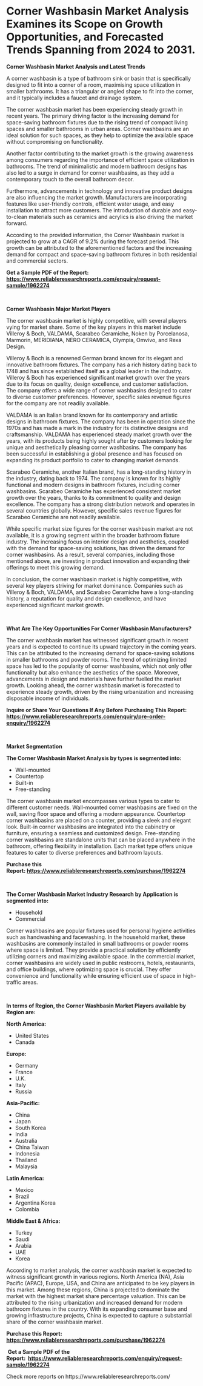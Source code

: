 <p><h1>Corner Washbasin Market Analysis Examines its Scope on Growth Opportunities, and Forecasted Trends Spanning from 2024 to 2031.</h1></p><p><strong>Corner Washbasin Market Analysis and Latest Trends</strong></p>
<p><p>A corner washbasin is a type of bathroom sink or basin that is specifically designed to fit into a corner of a room, maximising space utilization in smaller bathrooms. It has a triangular or angled shape to fit into the corner, and it typically includes a faucet and drainage system.</p><p>The corner washbasin market has been experiencing steady growth in recent years. The primary driving factor is the increasing demand for space-saving bathroom fixtures due to the rising trend of compact living spaces and smaller bathrooms in urban areas. Corner washbasins are an ideal solution for such spaces, as they help to optimize the available space without compromising on functionality.</p><p>Another factor contributing to the market growth is the growing awareness among consumers regarding the importance of efficient space utilization in bathrooms. The trend of minimalistic and modern bathroom designs has also led to a surge in demand for corner washbasins, as they add a contemporary touch to the overall bathroom decor.</p><p>Furthermore, advancements in technology and innovative product designs are also influencing the market growth. Manufacturers are incorporating features like user-friendly controls, efficient water usage, and easy installation to attract more customers. The introduction of durable and easy-to-clean materials such as ceramics and acrylics is also driving the market forward.</p><p>According to the provided information, the Corner Washbasin market is projected to grow at a CAGR of 9.2% during the forecast period. This growth can be attributed to the aforementioned factors and the increasing demand for compact and space-saving bathroom fixtures in both residential and commercial sectors.</p></p>
<p><strong>Get a Sample PDF of the Report:&nbsp; <a href="https://www.reliableresearchreports.com/enquiry/request-sample/1962274">https://www.reliableresearchreports.com/enquiry/request-sample/1962274</a></strong></p>
<p>&nbsp;</p>
<p><strong>Corner Washbasin Major Market Players</strong></p>
<p><p>The corner washbasin market is highly competitive, with several players vying for market share. Some of the key players in this market include Villeroy & Boch, VALDAMA, Scarabeo Ceramiche, Noken by Porcelanosa, Marmorin, MERIDIANA, NERO CERAMICA, Olympia, Omvivo, and Rexa Design.</p><p>Villeroy & Boch is a renowned German brand known for its elegant and innovative bathroom fixtures. The company has a rich history dating back to 1748 and has since established itself as a global leader in the industry. Villeroy & Boch has experienced significant market growth over the years due to its focus on quality, design excellence, and customer satisfaction. The company offers a wide range of corner washbasins designed to cater to diverse customer preferences. However, specific sales revenue figures for the company are not readily available.</p><p>VALDAMA is an Italian brand known for its contemporary and artistic designs in bathroom fixtures. The company has been in operation since the 1970s and has made a mark in the industry for its distinctive designs and craftsmanship. VALDAMA has experienced steady market growth over the years, with its products being highly sought after by customers looking for unique and aesthetically pleasing corner washbasins. The company has been successful in establishing a global presence and has focused on expanding its product portfolio to cater to changing market demands.</p><p>Scarabeo Ceramiche, another Italian brand, has a long-standing history in the industry, dating back to 1974. The company is known for its highly functional and modern designs in bathroom fixtures, including corner washbasins. Scarabeo Ceramiche has experienced consistent market growth over the years, thanks to its commitment to quality and design excellence. The company has a strong distribution network and operates in several countries globally. However, specific sales revenue figures for Scarabeo Ceramiche are not readily available.</p><p>While specific market size figures for the corner washbasin market are not available, it is a growing segment within the broader bathroom fixture industry. The increasing focus on interior design and aesthetics, coupled with the demand for space-saving solutions, has driven the demand for corner washbasins. As a result, several companies, including those mentioned above, are investing in product innovation and expanding their offerings to meet this growing demand.</p><p>In conclusion, the corner washbasin market is highly competitive, with several key players striving for market dominance. Companies such as Villeroy & Boch, VALDAMA, and Scarabeo Ceramiche have a long-standing history, a reputation for quality and design excellence, and have experienced significant market growth.</p></p>
<p>&nbsp;</p>
<p><strong>What Are The Key Opportunities For Corner Washbasin Manufacturers?</strong></p>
<p><p>The corner washbasin market has witnessed significant growth in recent years and is expected to continue its upward trajectory in the coming years. This can be attributed to the increasing demand for space-saving solutions in smaller bathrooms and powder rooms. The trend of optimizing limited space has led to the popularity of corner washbasins, which not only offer functionality but also enhance the aesthetics of the space. Moreover, advancements in design and materials have further fuelled the market growth. Looking ahead, the corner washbasin market is forecasted to experience steady growth, driven by the rising urbanization and increasing disposable income of individuals.</p></p>
<p><strong>Inquire or Share Your Questions If Any Before Purchasing This Report: <a href="https://www.reliableresearchreports.com/enquiry/pre-order-enquiry/1962274">https://www.reliableresearchreports.com/enquiry/pre-order-enquiry/1962274</a></strong></p>
<p>&nbsp;</p>
<p><strong>Market Segmentation</strong></p>
<p><strong>The Corner Washbasin Market Analysis by types is segmented into:</strong></p>
<p><ul><li>Wall-mounted</li><li>Countertop</li><li>Built-in</li><li>Free-standing</li></ul></p>
<p><p>The corner washbasin market encompasses various types to cater to different customer needs. Wall-mounted corner washbasins are fixed on the wall, saving floor space and offering a modern appearance. Countertop corner washbasins are placed on a counter, providing a sleek and elegant look. Built-in corner washbasins are integrated into the cabinetry or furniture, ensuring a seamless and customized design. Free-standing corner washbasins are standalone units that can be placed anywhere in the bathroom, offering flexibility in installation. Each market type offers unique features to cater to diverse preferences and bathroom layouts.</p></p>
<p><strong>Purchase this Report:&nbsp;<a href="https://www.reliableresearchreports.com/purchase/1962274">https://www.reliableresearchreports.com/purchase/1962274</a></strong></p>
<p>&nbsp;</p>
<p><strong>The Corner Washbasin Market Industry Research by Application is segmented into:</strong></p>
<p><ul><li>Household</li><li>Commercial</li></ul></p>
<p><p>Corner washbasins are popular fixtures used for personal hygiene activities such as handwashing and facewashing. In the household market, these washbasins are commonly installed in small bathrooms or powder rooms where space is limited. They provide a practical solution by efficiently utilizing corners and maximizing available space. In the commercial market, corner washbasins are widely used in public restrooms, hotels, restaurants, and office buildings, where optimizing space is crucial. They offer convenience and functionality while ensuring efficient use of space in high-traffic areas.</p></p>
<p>&nbsp;</p>
<p><strong>In terms of Region, the Corner Washbasin Market Players available by Region are:</strong></p>
<p>
    <p> <strong> North America: </strong>
        <ul>
            <li>United States</li>
            <li>Canada</li>
        </ul>
        </p> 
    <p> <strong> Europe: </strong>
        <ul>
            <li>Germany</li>
            <li>France</li>
            <li>U.K.</li>
            <li>Italy</li>
            <li>Russia</li>
        </ul>
        </p> 
    <p> <strong> Asia-Pacific: </strong>
        <ul>
            <li>China</li>
            <li>Japan</li>
            <li>South Korea</li>
            <li>India</li>
            <li>Australia</li>
            <li>China Taiwan</li>
            <li>Indonesia</li>
            <li>Thailand</li>
            <li>Malaysia</li>
        </ul>
        </p> 
    <p> <strong> Latin America: </strong>
        <ul>
            <li>Mexico</li>
            <li>Brazil</li>
            <li>Argentina Korea</li>
            <li>Colombia</li>
        </ul>
        </p> 
    <p> <strong> Middle East & Africa: </strong>
        <ul>
            <li>Turkey</li>
            <li>Saudi</li>
            <li>Arabia</li>
            <li>UAE</li>
            <li>Korea</li>
        </ul>
    </p>
    </p>
<p><p>According to market analysis, the corner washbasin market is expected to witness significant growth in various regions. North America (NA), Asia Pacific (APAC), Europe, USA, and China are anticipated to be key players in this market. Among these regions, China is projected to dominate the market with the highest market share percentage valuation. This can be attributed to the rising urbanization and increased demand for modern bathroom fixtures in the country. With its expanding consumer base and growing infrastructure projects, China is expected to capture a substantial share of the corner washbasin market.</p></p>
<p><strong>Purchase this Report: <a href="https://www.reliableresearchreports.com/purchase/1962274">https://www.reliableresearchreports.com/purchase/1962274</a></strong></p>
<p>&nbsp;<strong>Get a Sample PDF of the Report:&nbsp;&nbsp;<a href="https://www.reliableresearchreports.com/enquiry/request-sample/1962274">https://www.reliableresearchreports.com/enquiry/request-sample/1962274</a></strong></p>
<p><strong></strong></p>
<p>Check more reports on https://www.reliableresearchreports.com/</p>